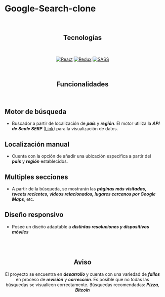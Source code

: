 Google-Search-clone
=============

<br />

<div align="center">
  
## Tecnologías
  
</div>

<br />

<div align="center">

[![React](https://img.shields.io/badge/-React-blue?style=for-the-badge&logo=React)](https://es.reactjs.org/)
[![Redux](https://img.shields.io/badge/-Redux-violet?style=for-the-badge&logo=redux)](https://sass-lang.com/)
[![SASS](https://img.shields.io/badge/-sass-yellow?style=for-the-badge&logo=sass)](https://sass-lang.com/)

</div>

<br />

<div align="center">
  
## Funcionalidades

</div>

<br />

## Motor de búsqueda
* Buscador a partir de localización de ***país*** y ***región***. El motor utiliza la ***API de Scale SERP*** ([Link](https://app.scaleserp.com/playground)) para la visualización de datos.

## Localización manual
* Cuenta con la opción de añadir una ubicación específica a partir del ***país*** y ***región*** establecidos.

## Multiples secciones
* A partir de la búsqueda, se mostrarán las ***páginas más visitadas, tweets recientes, videos relacionados, lugares cercanos por Google Maps***, etc. 

## Diseño responsivo
* Posee un diseño adaptable a ***distintas resoluciones y dispositivos móviles***

<br />
<br />

<div align="center">
  
## Aviso
El proyecto se encuentra en ***desarrollo*** y cuenta con una variedad de ***fallos*** en proceso de ***revisión*** y ***corrección***. Es posible que no todas las búsquedas se visualicen correctamente. Búsquedas recomendadas: ***Pizza***, ***Bitcoin***

</div>

<br />
<br />
